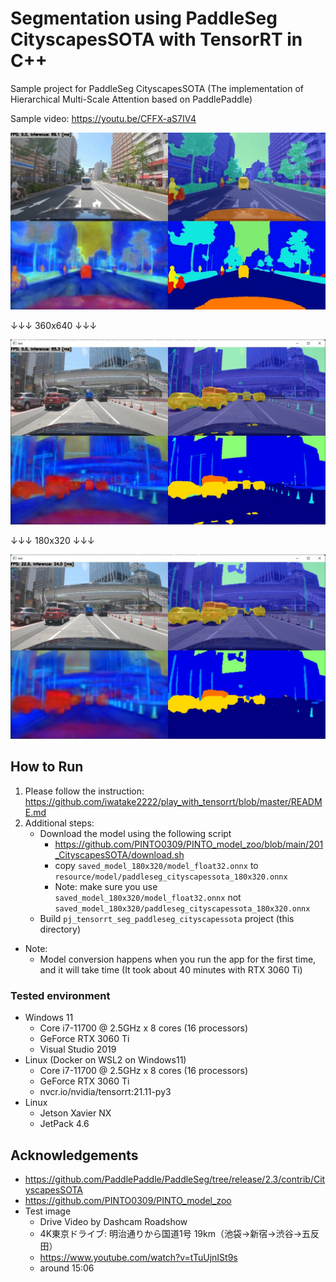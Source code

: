 # Segmentation using PaddleSeg CityscapesSOTA with TensorRT in C++
Sample project for PaddleSeg CityscapesSOTA (The implementation of Hierarchical Multi-Scale Attention based on PaddlePaddle)

Sample video: https://youtu.be/CFFX-aS7IV4

![00_doc/segmentation_360x640_youtube.jpg](00_doc/segmentation_360x640_youtube.jpg)

↓↓↓ 360x640 ↓↓↓

![00_doc/segmentation_360x640.jpg](00_doc/segmentation_360x640.jpg)

↓↓↓ 180x320 ↓↓↓

![00_doc/segmentation_180x320.jpg](00_doc/segmentation_180x320.jpg)

## How to Run
1. Please follow the instruction: https://github.com/iwatake2222/play_with_tensorrt/blob/master/README.md
2. Additional steps:
    - Download the model using the following script
        - https://github.com/PINTO0309/PINTO_model_zoo/blob/main/201_CityscapesSOTA/download.sh
        - copy `saved_model_180x320/model_float32.onnx` to `resource/model/paddleseg_cityscapessota_180x320.onnx`
        - Note: make sure you use `saved_model_180x320/model_float32.onnx` not `saved_model_180x320/paddleseg_cityscapessota_180x320.onnx`
    - Build  `pj_tensorrt_seg_paddleseg_cityscapessota` project (this directory)

- Note:
    - Model conversion happens when you run the app for the first time, and it will take time (It took about 40 minutes with RTX 3060 Ti)

### Tested environment
- Windows 11
    - Core i7-11700 @ 2.5GHz x 8 cores (16 processors)
    - GeForce RTX 3060 Ti
    - Visual Studio 2019
- Linux (Docker on WSL2 on Windows11)
    - Core i7-11700 @ 2.5GHz x 8 cores (16 processors)
    - GeForce RTX 3060 Ti
    - nvcr.io/nvidia/tensorrt:21.11-py3
- Linux
    - Jetson Xavier NX
    - JetPack 4.6

## Acknowledgements
- https://github.com/PaddlePaddle/PaddleSeg/tree/release/2.3/contrib/CityscapesSOTA
- https://github.com/PINTO0309/PINTO_model_zoo
- Test image
    - Drive Video by Dashcam Roadshow
    - 4K東京ドライブ: 明治通りから国道1号 19km（池袋→新宿→渋谷→五反田）
    - https://www.youtube.com/watch?v=tTuUjnISt9s
    - around 15:06

